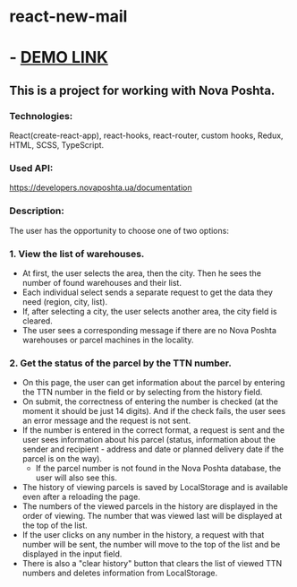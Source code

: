# react-new-mail

# - [DEMO LINK](https://svitlana-yudina.github.io/react-new-mail/)


## This is a project for working with Nova Poshta.

### Technologies:
React(create-react-app), react-hooks, react-router, custom hooks, Redux,
HTML, SCSS, TypeScript.

### Used API: 
https://developers.novaposhta.ua/documentation

### Description:
The user has the opportunity to choose one of two options:

### 1.  View the list of warehouses.
- At first, the user selects the area, then the city.
  Then he sees the number of found warehouses and their list.
- Each individual select sends a separate request 
  to get the data they need (region, city, list).
- If, after selecting a city, the user selects another area, 
  the city field is cleared.
- The user sees a corresponding message if there are no 
  Nova Poshta warehouses or parcel machines in the locality.

### 2.  Get the status of the parcel by the TTN number.
- On this page, the user can get information about 
  the parcel by entering the TTN number in the field or 
  by selecting from the history field.
- On submit, the correctness of entering the number is checked 
  (at the moment it should be just 14 digits). 
  And if the check fails, the user sees an error message and the request is not sent.
- If the number is entered in the correct format, a request is 
  sent and the user sees information about his parcel 
  (status, information about the sender and recipient - address 
  and date or planned delivery date if the parcel is on the way).
  - If the parcel number is not found in the Nova Poshta database, 
  the user will also see this.
- The history of viewing parcels is saved by LocalStorage 
  and is available even after a reloading the page.
- The numbers of the viewed parcels in the history are displayed 
  in the order of viewing. The number that was viewed last will be 
  displayed at the top of the list.
- If the user clicks on any number in the history, 
  a request with that number will be sent, the number will 
  move to the top of the list and be displayed in the input field.
- There is also a "clear history" button that clears the list 
  of viewed TTN numbers and deletes information from LocalStorage.


